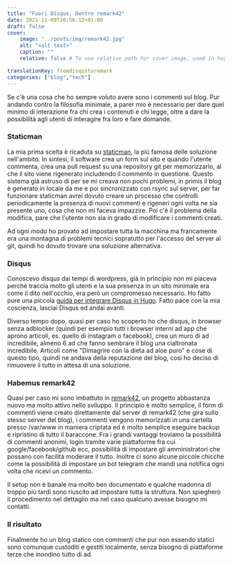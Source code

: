 ```yaml
---
title: "Fuori Disqus, Dentro remark42"
date: 2021-11-09T20:56:12+01:00
draft: false
cover:
    image: "../posts/img/remark42.jpg"
    alt: "<alt text>"
    caption: ""
    relative: false # To use relative path for cover image, used in hugo Page-bundles

translationKey: fromdisqustoremark
categories: ["blog","tech"]
---
```

Se c'è una cosa che ho sempre voluto avere sono i commenti sul blog. Pur andando contro la filosofia minimale, a parer mio è necessario per dare quel minimo di interazione fra chi crea i contenuti e chi legge, oltre a dare la possibilità agli utenti di interagire fra loro e fare domande.

### Staticman

La mia prima scelta è ricaduta su [staticman](https://staticman.net/), la più famosa delle soluzione nell'ambito. In sintesi, il software crea un form sul sito e quando l'utente commenta, crea una pull request su una repository git per memorizzarlo, al che il sito viene rigenerato includendo il commento in questione. Questo sistema già astruso di per se mi creava non pochi problemi, in primis il blog è generato in locale da me e poi sincronizzato con rsync sul server, per far funzionare staticman avrei dovuto creare un processo che controlli periodicamente la presenza di nuovi commenti e rigeneri ogni volta ne sia presente uno, cosa che non mi faceva impazzire. Poi c'è il problema della modifica, pare che l'utente non sia in grado di modificare i commenti creati.

Ad ogni modo ho provato ad impostare tutta la macchina ma francamente era una montagna di problemi tecnici sopratutto per l'accesso del server al git, quindi ho dovuto trovare una soluzione alternativa.

### Disqus

Conoscevo disqus dai tempi di wordpress, già in principio non mi piaceva perché traccia molto gli utenti e la sua presenza in un sito minimale era come il dito nell'occhio, era però un compromesso necessario. Ho fatto pure una piccola [guida per integrare Disqus in Hugo](/posts/2021-09-10-impostare-disqus-su-hugo). Fatto pace con la mia coscienza, lasciai Disqus ed andai avanti.

Diverso tempo dopo, quasi per caso ho scoperto ho che disqus, in browser senza adblocker (quindi per esempio tutti i browser interni ad app che aprono articoli, es. quello di instagram o facebook), crea un muro di ad incredibile, almeno 6 ad che fanno sembrare il blog una cialtronata incredibile. Articoli come "Dimagrire con la dieta ad aloe puro" e cose di questo tipo, quindi ne andava della reputazione del blog, cosi ho deciso di rimuovere il tutto in attesa di una soluzione.

### Habemus remark42

Quasi per caso mi sono imbattuto in [remark42](https://github.com/umputun/remark42), un progetto abbastanza nuovo ma molto attivo nello sviluppo. Il principio è molto semplice, il form di commenti viene creato direttamente dal server di remark42 (che gira sullo stesso server del blog), i commenti vengono memorizzati in una cartella presso /var/www in maniera criptata ed è molto semplice eseguire backup e ripristino di tutto il baraccone. Fra i grandi vantaggi troviamo la possibilità di commenti anonimi, login tramite varie piattaforme fra cui google/facebook/github ecc, possibilità di impostare gli amministratori che possano con facilità moderare il tutto. Inoltre ci sono alcune piccole chicche come la possibilità di impostare un bot telegram che mandi una notifica ogni volta che ricevi un commento.

Il setup non è banale ma molto ben documentato e qualche madonna di troppo più tardi sono riuscito ad impostare tutta la struttura. Non spiegherò il procedimento nel dettaglio ma nel caso qualcuno avesse bisogno mi contatti.

### Il risultato

Finalmente ho un blog statico con commenti che pur non essendo statici sono comunque custoditi e gestiti localmente, senza bisogno di piattaforme terze che inondino tutto di ad.